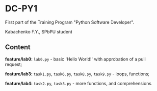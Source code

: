 # DC-PY1
First part of the Training Program "Python Software Developer". 

Kabachenko F.Y., SPbPU student

## Content
**feature/lab0**: ```lab0.py``` - basic 'Hello World!' with approbation of a pull request;

**feature/lab3**: ```task1.py```, ```task6.py```, ```task8.py```, ```task9.py``` - loops, functions;

**feature/lab4**: ```task2.py```, ```task3.py``` - more functions, and comprehensions.
